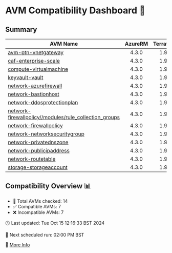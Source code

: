 # AVM Compatibility Dashboard 🚀

<!-- AVM_COMPATIBILITY_DASHBOARD_START -->

## Summary
| AVM Name | AzureRM | Terraform | Module | Compatible |
|----------|:-------:|:---------:|:------:|:----------:|
| [avm-ptn-vnetgateway](https://registry.terraform.io/modules/Azure/avm-ptn-vnetgateway/azurerm) | 4.3.0 | 1.9.7 | 0.6.0 | ❌ |
| [caf-enterprise-scale](https://registry.terraform.io/modules/Azure/caf-enterprise-scale/azurerm) | 4.3.0 | 1.9.7 | 6.0.0 | ❌ |
| [compute-virtualmachine](https://registry.terraform.io/modules/Azure/avm-res-compute-virtualmachine/azurerm) | 4.3.0 | 1.9.7 | 0.15.1 | ❌ |
| [keyvault-vault](https://registry.terraform.io/modules/Azure/avm-res-keyvault-vault/azurerm) | 4.3.0 | 1.9.7 | 0.9.1 | ✅ |
| [network-azurefirewall](https://registry.terraform.io/modules/Azure/avm-res-network-azurefirewall/azurerm) | 4.3.0 | 1.9.7 | 0.3.0 | ✅ |
| [network-bastionhost](https://registry.terraform.io/modules/Azure/avm-res-network-bastionhost/azurerm) | 4.3.0 | 1.9.7 | 0.3.0 | ❌ |
| [network-ddosprotectionplan](https://registry.terraform.io/modules/Azure/avm-res-network-ddosprotectionplan/azurerm) | 4.3.0 | 1.9.7 | 0.2.0 | ✅ |
| [network-firewallpolicy//modules/rule_collection_groups](https://registry.terraform.io/modules/Azure/avm-res-network-firewallpolicy/azurerm/0.3.1/submodules/rule_collection_groups) | 4.3.0 | 1.9.7 | 0.3.1 | ✅ |
| [network-firewallpolicy](https://registry.terraform.io/modules/Azure/avm-res-network-firewallpolicy/azurerm) | 4.3.0 | 1.9.7 | 0.3.1 | ✅ |
| [network-networksecuritygroup](https://registry.terraform.io/modules/Azure/avm-res-network-networksecuritygroup/azurerm) | 4.3.0 | 1.9.7 | 0.2.0 | ❌ |
| [network-privatednszone](https://registry.terraform.io/modules/Azure/avm-res-network-privatednszone/azurerm) | 4.3.0 | 1.9.7 | 0.2.0 | ❌ |
| [network-publicipaddress](https://registry.terraform.io/modules/Azure/avm-res-network-publicipaddress/azurerm) | 4.3.0 | 1.9.7 | 0.1.2 | ✅ |
| [network-routetable](https://registry.terraform.io/modules/Azure/avm-res-network-routetable/azurerm) | 4.3.0 | 1.9.7 | 0.3.0 | ✅ |
| [storage-storageaccount](https://registry.terraform.io/modules/Azure/avm-res-storage-storageaccount/azurerm) | 4.3.0 | 1.9.7 | 0.2.7 | ❌ |

## Compatibility Overview 📊
- 🔢 Total AVMs checked: 14
- ✅ Compatible AVMs: 7
- ❌ Incompatible AVMs: 7

🕒 Last updated: Tue Oct 15 12:16:33 BST 2024

🔄 Next scheduled run: 02:00 PM BST

🔗 [More Info](https://github.com/elabx-org/tf-avm-compatability-checker/actions/runs/11344910932)
<!-- AVM_COMPATIBILITY_DASHBOARD_END -->
